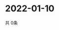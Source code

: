 # 2022-01-10
  共 0条

  <!-- BEGIN -->
  <!-- 最后更新时间Mon Jan 10 2022 23:04:21 GMT+0000 (Coordinated Universal Time) -->
  
  <!-- END -->
  
  